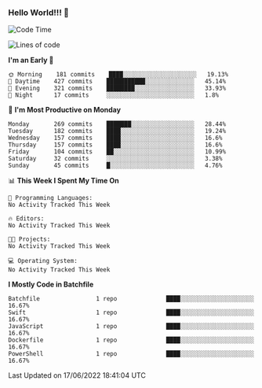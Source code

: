 ### Hello World!!! 👋

<!--
**kekotek/kekotek** is a ✨ _special_ ✨ repository because its `README.md` (this file) appears on your GitHub profile.

Here are some ideas to get you started:

- 🔭 I’m currently working on ...
- 🌱 I’m currently learning ...
- 👯 I’m looking to collaborate on ...
- 🤔 I’m looking for help with ...
- 💬 Ask me about ...
- 📫 How to reach me: ...
- 😄 Pronouns: ...
- ⚡ Fun fact: ...
-->

<!--START_SECTION:waka-->
![Code Time](http://img.shields.io/badge/Code%20Time-0%20secs-blue)

![Lines of code](https://img.shields.io/badge/From%20Hello%20World%20I%27ve%20Written-19%20Thousand%20lines%20of%20code-blue)

**I'm an Early 🐤** 

```text
🌞 Morning    181 commits    ████░░░░░░░░░░░░░░░░░░░░░   19.13% 
🌆 Daytime    427 commits    ███████████░░░░░░░░░░░░░░   45.14% 
🌃 Evening    321 commits    ████████░░░░░░░░░░░░░░░░░   33.93% 
🌙 Night      17 commits     ░░░░░░░░░░░░░░░░░░░░░░░░░   1.8%

```
📅 **I'm Most Productive on Monday** 

```text
Monday       269 commits    ███████░░░░░░░░░░░░░░░░░░   28.44% 
Tuesday      182 commits    ████░░░░░░░░░░░░░░░░░░░░░   19.24% 
Wednesday    157 commits    ████░░░░░░░░░░░░░░░░░░░░░   16.6% 
Thursday     157 commits    ████░░░░░░░░░░░░░░░░░░░░░   16.6% 
Friday       104 commits    ██░░░░░░░░░░░░░░░░░░░░░░░   10.99% 
Saturday     32 commits     ░░░░░░░░░░░░░░░░░░░░░░░░░   3.38% 
Sunday       45 commits     █░░░░░░░░░░░░░░░░░░░░░░░░   4.76%

```


📊 **This Week I Spent My Time On** 

```text
💬 Programming Languages: 
No Activity Tracked This Week

🔥 Editors: 
No Activity Tracked This Week

🐱‍💻 Projects: 
No Activity Tracked This Week

💻 Operating System: 
No Activity Tracked This Week

```

**I Mostly Code in Batchfile** 

```text
Batchfile                1 repo              ████░░░░░░░░░░░░░░░░░░░░░   16.67% 
Swift                    1 repo              ████░░░░░░░░░░░░░░░░░░░░░   16.67% 
JavaScript               1 repo              ████░░░░░░░░░░░░░░░░░░░░░   16.67% 
Dockerfile               1 repo              ████░░░░░░░░░░░░░░░░░░░░░   16.67% 
PowerShell               1 repo              ████░░░░░░░░░░░░░░░░░░░░░   16.67%

```



 Last Updated on 17/06/2022 18:41:04 UTC
<!--END_SECTION:waka-->
